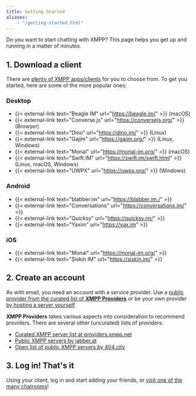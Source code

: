 ```yaml
---
title: Getting Started
aliases:
    - "/getting-started.html"
---
```


Do you want to start chatting with XMPP? This page helps you get up and running in a matter of minutes.

## 1. Download a client

There are [plenty of XMPP apps/clients](/software/) for you to choose from. To get you started, here are some of the more popular ones:

### Desktop

* {{< external-link text="Beagle IM" url="https://beagle.im/" >}} (macOS)
* {{< external-link text="Converse.js" url="https://conversejs.org/" >}} (Browser)
* {{< external-link text="Dino" url="https://dino.im/" >}} (Linux)
* {{< external-link text="Gajim" url="https://gajim.org/" >}} (Linux, Windows)
* {{< external-link text="Monal" url="https://monal-im.org/" >}} (macOS)
* {{< external-link text="Swift.IM" url="https://swift.im/swift.html" >}} (Linux, macOS, Windows)
* {{< external-link text="UWPX" url="https://uwpx.org/" >}} (Windows)

### Android

* {{< external-link text="blabber.im" url="https://blabber.im./" >}}
* {{< external-link text="Conversations" url="https://conversations.im/" >}}
* {{< external-link text="Quicksy" url="https://quicksy.im/" >}}
* {{< external-link text="Yaxim" url="https://yax.im" >}}

### iOS

* {{< external-link text="Monal" url="https://monal-im.org/" >}}
* {{< external-link text="Siskin IM" url="https://siskin.im/" >}}

## 2. Create an account

As with email, you need an account with a service provider.
Use a [public provider from the curated list of **XMPP Providers**](https://providers.xmpp.net) or be your own provider [by hosting a server yourself](https://xmpp.org/software/).

**XMPP Providers** takes various aspects into consideration to recommend providers.
There are several other (uncurated) lists of providers:

* [Curated XMPP server list at providers.xmpp.net](https://providers.xmpp.net/)
* [Public XMPP servers by jabber.at](https://list.jabber.at)
* [Open list of public XMPP servers by 404.city](https://xmpp-servers.404.city)

## 3. Log in! That's it

Using your client, log in and start adding your friends, or [visit one of the many chatrooms](https://search.jabber.network/)!

